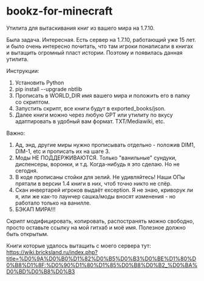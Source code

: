 # bookz-for-minecraft
Утилита для вытаскивания книг из вашего мира на 1.7.10.

Была задача. Интересная. Есть сервер на 1.7.10, работающий уже 15 лет. и было очень интересно почитать, что там игроки понаписали в книгах и вытащить огромный пласт истории. Поэтому и появилась данная утилита.

Инструкции:
1. Установить Python
2. pip install --upgrade nbtlib
3. Прописать в WORLD_DIR имя вашего мира и положить его в папку со скриптом.
4. Запустить скрипт, все книги будут в exported_books/json.
5. Далее книги можно через любую GPT или утилиту по вкусу адаптировать в удобный вам формат. TXT/Mediawiki, etc.

Важно:
1. Ад, энд, другие миры нужно прописывать отдельно - положив DIM1, DIM-1, etc и прописать их на шаге 3.
2. Моды НЕ ПОДДЕРЖИВАЮТСЯ. Только "ванильные" сундуки, диспенсеры, воронки, и т.д. Когда-нибудь я это сделаю. Но не сегодня.
3. В коде прописаны стойки для зелий. Не удивляйтесь! Наши ОПы прятали в версии 1.4 книги в них, чтоб точно никто не спёр.
4. Скан инвертарей игроков выдаёт exception. Я не знаю, криворук ли я, или же как-то лаунчер сашка/моды вносят изменения - но работало только на ванилле.
5. БЭКАП МИРА!!!

Скрипт модифицировать, копировать, распостранять можно свободно, просто оставьте ссылку на мой гитхаб и моё имя. Полезное должно быть открытым.

Книги которые удалось вытащить с моего сервера тут: https://wiki.bricksland.ru/index.php?title=%D0%9A%D0%B0%D1%82%D0%B5%D0%B3%D0%BE%D1%80%D0%B8%D1%8F:%D0%90%D1%80%D1%85%D0%B8%D0%B2_%D0%BA%D0%BD%D0%B8%D0%B3
